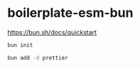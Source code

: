 # boilerplate-esm-bun

https://bun.sh/docs/quickstart

```sh
bun init
```

```sh
bun add -d prettier
```
